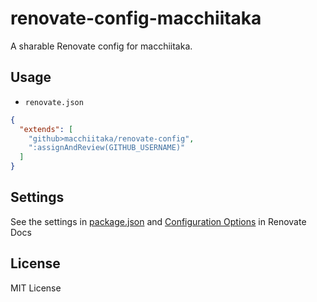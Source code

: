 # renovate-config-macchiitaka

A sharable Renovate config for macchiitaka.

## Usage

- `renovate.json`

```json
{
  "extends": [
    "github>macchiitaka/renovate-config",
    ":assignAndReview(GITHUB_USERNAME)"
  ]
}
```

## Settings

See the settings in [package.json](https://github.com/macchiitaka/renovate-config/blob/main/package.json) and [Configuration Options](https://renovatebot.com/docs/configuration-options/) in Renovate Docs

## License

MIT License
